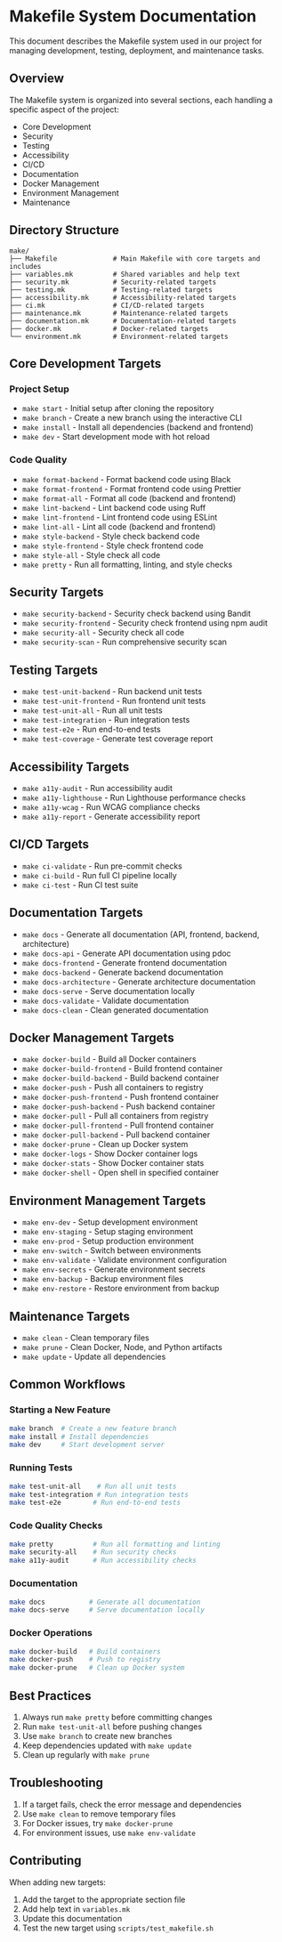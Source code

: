 # Makefile System Documentation

This document describes the Makefile system used in our project for managing development, testing, deployment, and maintenance tasks.

## Overview

The Makefile system is organized into several sections, each handling a specific aspect of the project:

- Core Development
- Security
- Testing
- Accessibility
- CI/CD
- Documentation
- Docker Management
- Environment Management
- Maintenance

## Directory Structure

```
make/
├── Makefile              # Main Makefile with core targets and includes
├── variables.mk          # Shared variables and help text
├── security.mk           # Security-related targets
├── testing.mk            # Testing-related targets
├── accessibility.mk      # Accessibility-related targets
├── ci.mk                 # CI/CD-related targets
├── maintenance.mk        # Maintenance-related targets
├── documentation.mk      # Documentation-related targets
├── docker.mk             # Docker-related targets
└── environment.mk        # Environment-related targets
```

## Core Development Targets

### Project Setup

- `make start` - Initial setup after cloning the repository
- `make branch` - Create a new branch using the interactive CLI
- `make install` - Install all dependencies (backend and frontend)
- `make dev` - Start development mode with hot reload

### Code Quality

- `make format-backend` - Format backend code using Black
- `make format-frontend` - Format frontend code using Prettier
- `make format-all` - Format all code (backend and frontend)
- `make lint-backend` - Lint backend code using Ruff
- `make lint-frontend` - Lint frontend code using ESLint
- `make lint-all` - Lint all code (backend and frontend)
- `make style-backend` - Style check backend code
- `make style-frontend` - Style check frontend code
- `make style-all` - Style check all code
- `make pretty` - Run all formatting, linting, and style checks

## Security Targets

- `make security-backend` - Security check backend using Bandit
- `make security-frontend` - Security check frontend using npm audit
- `make security-all` - Security check all code
- `make security-scan` - Run comprehensive security scan

## Testing Targets

- `make test-unit-backend` - Run backend unit tests
- `make test-unit-frontend` - Run frontend unit tests
- `make test-unit-all` - Run all unit tests
- `make test-integration` - Run integration tests
- `make test-e2e` - Run end-to-end tests
- `make test-coverage` - Generate test coverage report

## Accessibility Targets

- `make a11y-audit` - Run accessibility audit
- `make a11y-lighthouse` - Run Lighthouse performance checks
- `make a11y-wcag` - Run WCAG compliance checks
- `make a11y-report` - Generate accessibility report

## CI/CD Targets

- `make ci-validate` - Run pre-commit checks
- `make ci-build` - Run full CI pipeline locally
- `make ci-test` - Run CI test suite

## Documentation Targets

- `make docs` - Generate all documentation (API, frontend, backend, architecture)
- `make docs-api` - Generate API documentation using pdoc
- `make docs-frontend` - Generate frontend documentation
- `make docs-backend` - Generate backend documentation
- `make docs-architecture` - Generate architecture documentation
- `make docs-serve` - Serve documentation locally
- `make docs-validate` - Validate documentation
- `make docs-clean` - Clean generated documentation

## Docker Management Targets

- `make docker-build` - Build all Docker containers
- `make docker-build-frontend` - Build frontend container
- `make docker-build-backend` - Build backend container
- `make docker-push` - Push all containers to registry
- `make docker-push-frontend` - Push frontend container
- `make docker-push-backend` - Push backend container
- `make docker-pull` - Pull all containers from registry
- `make docker-pull-frontend` - Pull frontend container
- `make docker-pull-backend` - Pull backend container
- `make docker-prune` - Clean up Docker system
- `make docker-logs` - Show Docker container logs
- `make docker-stats` - Show Docker container stats
- `make docker-shell` - Open shell in specified container

## Environment Management Targets

- `make env-dev` - Setup development environment
- `make env-staging` - Setup staging environment
- `make env-prod` - Setup production environment
- `make env-switch` - Switch between environments
- `make env-validate` - Validate environment configuration
- `make env-secrets` - Generate environment secrets
- `make env-backup` - Backup environment files
- `make env-restore` - Restore environment from backup

## Maintenance Targets

- `make clean` - Clean temporary files
- `make prune` - Clean Docker, Node, and Python artifacts
- `make update` - Update all dependencies

## Common Workflows

### Starting a New Feature

```bash
make branch  # Create a new feature branch
make install # Install dependencies
make dev     # Start development server
```

### Running Tests

```bash
make test-unit-all    # Run all unit tests
make test-integration # Run integration tests
make test-e2e        # Run end-to-end tests
```

### Code Quality Checks

```bash
make pretty          # Run all formatting and linting
make security-all    # Run security checks
make a11y-audit      # Run accessibility checks
```

### Documentation

```bash
make docs           # Generate all documentation
make docs-serve     # Serve documentation locally
```

### Docker Operations

```bash
make docker-build   # Build containers
make docker-push    # Push to registry
make docker-prune   # Clean up Docker system
```

## Best Practices

1. Always run `make pretty` before committing changes
2. Run `make test-unit-all` before pushing changes
3. Use `make branch` to create new branches
4. Keep dependencies updated with `make update`
5. Clean up regularly with `make prune`

## Troubleshooting

1. If a target fails, check the error message and dependencies
2. Use `make clean` to remove temporary files
3. For Docker issues, try `make docker-prune`
4. For environment issues, use `make env-validate`

## Contributing

When adding new targets:

1. Add the target to the appropriate section file
2. Add help text in `variables.mk`
3. Update this documentation
4. Test the new target using `scripts/test_makefile.sh`
